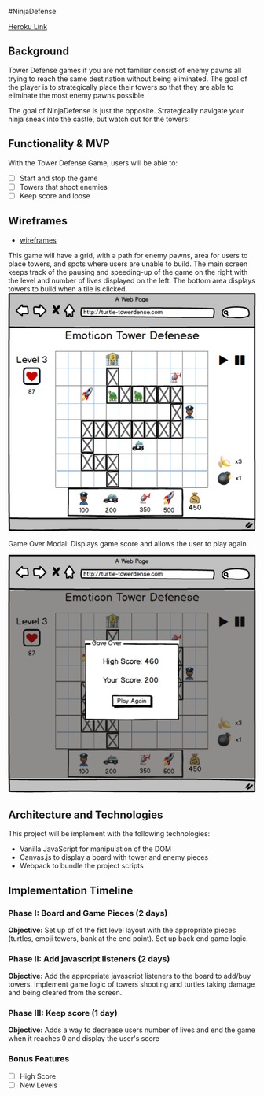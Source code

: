 #NinjaDefense

[Heroku Link](https://ninjadefense.herokuapp.com/)

## Background

Tower Defense games if you are not familiar consist of enemy pawns all trying to reach the same destination without being eliminated. The goal of the player is to strategically place their towers so that they are able to eliminate the most enemy pawns possible.

The goal of NinjaDefense is just the opposite. Strategically navigate your ninja sneak into the castle, but watch out for the towers!


## Functionality & MVP

With the Tower Defense Game, users will be able to:

- [ ] Start and stop the game
- [ ] Towers that shoot enemies
- [ ] Keep score and loose

## Wireframes
* [wireframes](wireframes)

This game will have a grid, with a path for enemy pawns, area for users to place towers, and spots where users are unable to build. The main screen keeps track of the pausing and speeding-up of the game on the right with the level and number of lives displayed on the left. The bottom area displays towers to build when a tile is clicked.
![board](docs/wireframes/board.png)

Game Over Modal: Displays game score and allows the user to play again

![game over](docs/wireframes/game_over.png)

## Architecture and Technologies

This project will be implement with the following technologies:

- Vanilla JavaScript for manipulation of the DOM
- Canvas.js to display a board with tower and enemy pieces
- Webpack to bundle the project scripts

## Implementation Timeline

### Phase I: Board and Game Pieces (2 days)

**Objective:** Set up of of the fist level layout with the appropriate pieces (turtles, emoji towers, bank at the end point). Set up back end game logic.

### Phase II: Add javascript listeners (2 days)

**Objective:** Add the appropriate javascript listeners to the board to add/buy towers. Implement game logic of towers shooting and turtles taking damage and being cleared from the screen.

### Phase III: Keep score (1 day)

**Objective:** Adds a way to decrease users number of lives and end the game when it reaches 0 and display the user's score

### Bonus Features

- [ ] High Score
- [ ] New Levels
